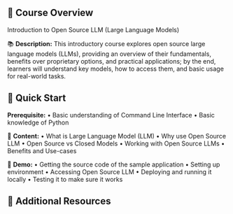 ## 🎯 Course Overview
Introduction to Open Source LLM (Large Language Models)

📚 **Description:**
This introductory course explores open source large language models (LLMs), providing an overview of their fundamentals, benefits over proprietary options, and practical applications; by the end, learners will understand key models, how to access them, and basic usage for real-world tasks.

## 🚀 Quick Start

**Prerequisite:**
 • Basic understanding of Command Line Interface
 • Basic knowledge of Python

 📖 **Content:**
 • What is Large Language Model (LLM)
 • Why use Open Source LLM
 • Open Source vs Closed Models
 • Working with Open Source LLMs
 • Benefits and Use-cases

🚀 **Demo:**
 • Getting the source code of the sample application
 • Setting up environment
 • Accessing Open Source LLM
 • Deploying and running it locally
 • Testing it to make sure it works

## 📝 Additional Resources
